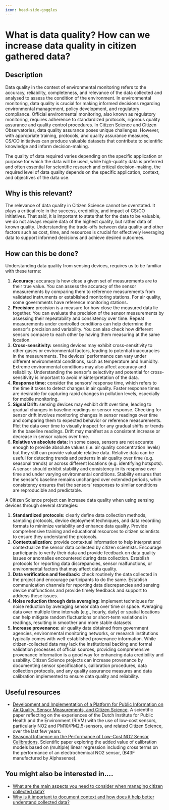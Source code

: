 ```yaml
---
icon: head-side-goggles
---
```


# What is data quality? How can we increase data quality in citizen gathered data?

## Description

Data quality in the context of environmental monitoring refers to the accuracy, reliability, completeness, and relevance of the data collected and analysed to assess the condition of the environment. In environmental monitoring, data quality is crucial for making informed decisions regarding environmental management, policy development, and regulatory compliance. Official environmental monitoring, also known as regulatory monitoring, requires adherence to standardized protocols, rigorous quality assurance and quality control procedures. In Citizen Science and Citizen Observatories, data quality assurance poses unique challenges. However, with appropriate training, protocols, and quality assurance measures, CS/CO initiatives can produce valuable datasets that contribute to scientific knowledge and inform decision-making.

The quality of data required varies depending on the specific application or purpose for which the data will be used, while high-quality data is preferred and often essential for scientific research and critical decision-making, the required level of data quality depends on the specific application, context, and objectives of the data use.

## Why is this relevant?

The relevance of data quality in Citizen Science cannot be overstated. It plays a critical role in the success, credibility, and impact of CS/CO initiatives. That said, it is important to state that for the data to be valuable, we do not always require data of the highest quality, but rather data of known quality. Understanding the trade-offs between data quality and other factors such as cost, time, and resources is crucial for effectively leveraging data to support informed decisions and achieve desired outcomes.

## How can this be done?

Understanding data quality from sensing devices, requires us to be familiar with these terms:

1. **Accuracy:** accuracy is how close a given set of measurements are to their true value. You can assess the accuracy of the sensor measurements by comparing them to reference measurements from validated instruments or established monitoring stations. For air quality, some governments have reference monitoring stations.
2. **Precision:** precision is a measure for how close the measured data lie together. You can evaluate the precision of the sensor measurements by assessing their repeatability and consistency over time. Repeat measurements under controlled conditions can help determine the sensor's precision and variability. You can also check how different sensors compare to each other by having them measuring at the same location.
3. **Cross-sensitivity:** sensing devices may exhibit cross-sensitivity to other gases or environmental factors, leading to potential inaccuracies in the measurements. The devices’ performance can vary under different environmental conditions, such as temperature and humidity. Extreme environmental conditions may also affect accuracy and reliability. Understanding the sensor's selectivity and potential for cross-sensitivity is important to avoid misinterpretation of the data.
4. **Response time:** consider the sensors’ response time, which refers to the time it takes to detect changes in air quality. Faster response times are desirable for capturing rapid changes in pollution levels, especially for mobile monitoring.
5. **Signal Drift:** sensing devices may exhibit drift over time, leading to gradual changes in baseline readings or sensor response. Checking for sensor drift involves monitoring changes in sensor readings over time and comparing them to expected behavior or reference measurements. Plot the data over time to visually inspect for any gradual shifts or trends in the baseline readings. Drift may manifest as a consistent increase or decrease in sensor values over time.
6. **Relative vs absolute data:** in some cases, sensors are not accurate enough to provide absolute values (i.e. air quality concentration levels) but they still can provide valuable relative data. Relative data can be useful for detecting trends and patterns in air quality over time (e.g. seasonal trends) or across different locations (e.g. identifying hotspots). A sensor should exhibit stability and consistency in its response over time and under varying environmental conditions. Stability ensures that the sensor's baseline remains unchanged over extended periods, while consistency ensures that the sensors’ responses to similar conditions are reproducible and predictable.

A Citizen Science project can increase data quality when using sensing devices through several strategies:

1. **Standardized protocols:** clearly define data collection methods, sampling protocols, device deployment techniques, and data recording formats to minimize variability and enhance data quality. Provide comprehensive training and educational resources to citizen scientists to ensure they understand the protocols.
2. **Contextualization:** provide contextual information to help interpret and contextualize the sensor data collected by citizen scientists. Encourage participants to verify their data and provide feedback on data quality issues or anomalies encountered during data collection. Establish protocols for reporting data discrepancies, sensor malfunctions, or environmental factors that may affect data quality.
3. **Data verification and feedback:** check routinely the data collected in the project and encourage participants to do the same. Establish communication channels for reporting data discrepancies and sensing device malfunctions and provide timely feedback and support to address these issues.
4. **Noise reduction through data averaging:** implement techniques for noise reduction by averaging sensor data over time or space. Averaging data over multiple time intervals (e.g., hourly, daily) or spatial locations can help mitigate random fluctuations or short-term variations in readings, resulting in smoother and more stable datasets.
5. **Increase provenance:** air quality data obtained from government agencies, environmental monitoring networks, or research institutions typically comes with well-established provenance information. While citizen-collected data may lack the institutional backing and formal validation processes of official sources, providing comprehensive provenance information is a good way for enhancing data credibility and usability. Citizen Science projects can increase provenance by documenting sensor specifications, calibration procedures, data collection protocols, and any quality assurance measures and data calibration implemented to ensure data quality and reliability.

## Useful resources

* [Development and Implementation of a Platform for Public Information on Air Quality, Sensor Measurements, and Citizen Science](https://www.mdpi.com/2073-4433/10/8/445). A scientific paper reflecting on the experiences of the Dutch Institute for Public Health and the Environment (RIVM) with the use of low-cost sensors, particularly NO2 and PM10/PM2.5-sensors, and related Citizen Science, over the last few years.
* [Seasonal Influence on the Performance of Low-Cost NO2 Sensor Calibrations](https://www.mdpi.com/1424-8220/21/23/7919/htm). Scientific paper exploring the added value of calibration models based on (multiple) linear regression including cross terms on the performance of an electrochemical NO2 sensor, (B43F manufactured by Alphasense).

## You might also be interested in….

* [What are the main aspects you need to consider when managing citizen collected data?](what-are-the-main-aspects-you-need-to-consider-when-managing-citizen-collected-data.md)
* [Why is it important to document context and how does it help better understand collected data?](why-is-it-important-to-document-context-and-how-does-it-help-better-understand-collected-data.md)
